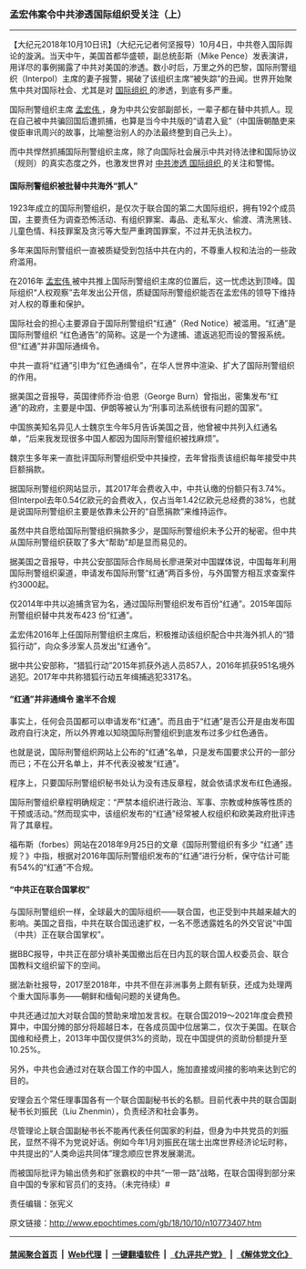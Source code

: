 ### 孟宏伟案令中共渗透国际组织受关注（上）
------------------------

<p>
 【大纪元2018年10月10日讯】（大纪元记者何坚报导）10月4日，中共卷入国际舆论的漩涡。当天中午，美国首都华盛顿，副总统彭斯（Mike Pence）发表演讲，用详尽的事例揭露了中共对美国的渗透。数小时后，万里之外的巴黎，国际刑警组织（Interpol）主席的妻子报警，揭破了该组织主席“被失踪”的丑闻。世界开始聚焦中共对国际社会、尤其是对
 <a href="http://www.epochtimes.com/gb/tag/%E5%9B%BD%E9%99%85%E7%BB%84%E7%BB%87.html">
  国际组织
 </a>
 的渗透，到底有多严重。
</p>
<p>
 国际刑警组织主席
 <a href="http://www.epochtimes.com/gb/tag/%E5%AD%9F%E5%AE%8F%E4%BC%9F.html">
  孟宏伟
 </a>
 ，身为中共公安部副部长，一辈子都在替中共抓人。现在自己被中共骗回国后遭抓捕，也算是当今中共版的“请君入瓮”（中国唐朝酷吏来俊臣审讯周兴的故事，比喻整治别人的办法最终整到自己头上）。
</p>
<p>
 而中共悍然抓捕国际刑警组织主席，除了向国际社会展示中共对待法律和国际协议（规则）的真实态度之外，也激发世界对
 <a href="http://www.epochtimes.com/gb/tag/%E4%B8%AD%E5%85%B1%E6%B8%97%E9%80%8F.html">
  中共渗透
 </a>
 <a href="http://www.epochtimes.com/gb/tag/%E5%9B%BD%E9%99%85%E7%BB%84%E7%BB%87.html">
  国际组织
 </a>
 的关注和警惕。
</p>
<h4>
 国际刑警组织被批替中共海外“抓人”
</h4>
<p>
 1923年成立的国际刑警组织，是仅次于联合国的第二大国际组织，拥有192个成员国，主要责任为调查恐怖活动、有组织罪案、毒品、走私军火、偷渡、清洗黑钱、儿童色情、科技罪案及贪污等大型严重跨国罪案，不过并无执法权力。
</p>
<p>
 多年来国际刑警组织一直被质疑受到包括中共在内的，不尊重人权和法治的一些政府滥用。
</p>
<p>
 在2016年
 <a href="http://www.epochtimes.com/gb/tag/%E5%AD%9F%E5%AE%8F%E4%BC%9F.html">
  孟宏伟
 </a>
 被中共推上国际刑警组织主席的位置后，这一忧虑达到顶峰。国际组织“人权观察”去年发出公开信，质疑国际刑警组织能否在孟宏伟的领导下维持对人权的尊重和保护。
</p>
<p>
 国际社会的担心主要源自于国际刑警组织“红通”（Red Notice）被滥用。“红通”是国际刑警组织 “红色通告”的简称。这是一个为逮捕、遣返逃犯而设的警报系统。但“红通”并非国际通缉令。
</p>
<p>
 中共一直将“红通”引申为“红色通缉令”，在华人世界中渲染、扩大了国际刑警组织的作用。
</p>
<p>
 据美国之音报导，英国律师乔治‧伯恩（George Burn）曾指出，密集发布“红通”的政府，主要是中国、伊朗等被认为“刑事司法系统很有问题的国家”。
</p>
<p>
 中国旅美知名异见人士魏京生今年5月告诉美国之音，他曾被中共列入红通名单，“后来我发现很多中国人都因为国际刑警组织被找麻烦”。
</p>
<p>
 魏京生多年来一直批评国际刑警组织受中共操控，去年曾指责该组织每年接受中共巨额捐款。
</p>
<p>
 据国际刑警组织网站显示，其2017年会费收入中，中共认缴的份额只有3.74%。但Interpol去年0.54亿欧元的会费收入，仅占当年1.42亿欧元总经费的38%，也就是说国际刑警组织主要是依靠未公开的“自愿捐款”来维持运作。
</p>
<p>
 虽然中共自愿给国际刑警组织捐款多少，是国际刑警组织未予公开的秘密。但中共从国际刑警组织获取了多大“帮助”却是显而易见的。
</p>
<p>
 据美国之音报导，中共公安部国际合作局局长廖进荣对中国媒体说，中国每年利用国际刑警组织渠道，申请发布国际刑警“红通”两百多份，与外国警方相互求查案件约3000起。
</p>
<p>
 仅2014年中共以追捕贪官为名，通过国际刑警组织发布百份“红通”。2015年国际刑警组织替中共发布423 份“红通”。
</p>
<p>
 孟宏伟2016年上任国际刑警组织主席后，积极推动该组织配合中共海外抓人的“猎狐行动”，向众多涉案人员发出“红通令”。
</p>
<p>
 据中共公安部称，“猎狐行动”2015年抓获外逃人员857人，2016年抓获951名境外逃犯。2017年中共称猎狐行动五年缉捕逃犯3317名。
</p>
<h4>
 “红通”并非通缉令 逾半不合规
</h4>
<p>
 事实上，任何会员国都可以申请发布“红通”。而且由于“红通”是否公开是由发布国政府自行决定，所以外界难以知晓国际刑警组织到底发布过多少红色通告。
</p>
<p>
 也就是说，国际刑警组织网站上公布的“红通”名单，只是发布国要求公开的一部分而已；不在公开名单上，并不代表没被发“红通”。
</p>
<p>
 程序上，只要国际刑警组织秘书处认为没有违反章程，就会依请求发布红色通报。
</p>
<p>
 国际刑警组织章程明确规定：“严禁本组织进行政治、军事、宗教或种族等性质的干预或活动。”然而现实中，该组织发布的“红通”经常被人权组织和欧美政府批评违背了其章程。
</p>
<p>
 福布斯（forbes）网站在2018年9月25日的文章《国际刑警组织有多少 “红通” 违规？》中指，根据对2016年国际刑警组织发布的“红通”进行分析，保守估计可能有54%的“红通”不合规。
</p>
<h4>
 “中共正在联合国掌权”
</h4>
<p>
 与国际刑警组织一样，全球最大的国际组织——联合国，也正受到中共越来越大的影响。美国之音指，中共在联合国迅速扩权，一名不愿透露姓名的外交官说“中国（中共）正在联合国掌权”。
</p>
<p>
 据BBC报导，中共正在部分填补美国撤出后在日内瓦的联合国人权委员会、联合国教科文组织留下的空间。
</p>
<p>
 据法新社报导，2017至2018年，中共不但在非洲事务上颇有斩获，还成为处理两个重大国际事务——朝鲜和缅甸问题的关键角色。
</p>
<p>
 中共还通过加大对联合国的赞助来增加发言权。在联合国2019～2021年度会费预算中，中国分摊的部分将超越日本，在各成员国中位居第二，仅次于美国。在联合国维和经费上，2013年中国仅提供3%的资助，现在中国提供的资助份额提升至10.25%。
</p>
<p>
 另外，中共也会通过对在联合国工作的中国人，施加直接或间接的影响来达到它的目的。
</p>
<p>
 安理会五个常任理事国各有一个联合国副秘书长的名额。目前代表中共的联合国副秘书长刘振民（Liu Zhenmin），负责经济和社会事务。
</p>
<p>
 尽管理论上联合国副秘书长不能再代表任何国家的利益，但身为中共党员的刘振民，显然不得不为党说好话。例如今年1月刘振民在瑞士出席世界经济论坛时称，中共提出的“人类命运共同体”理念顺应世界发展潮流。
</p>
<p>
 而被国际批评为输出债务和扩张霸权的中共“一带一路”战略，在联合国得到部分来自中国的专家和官员们的支持。（未完待续）#
</p>
<p>
 责任编辑：张宪义
</p>

原文链接：http://www.epochtimes.com/gb/18/10/10/n10773407.htm


------------------------
#### [禁闻聚合首页](https://github.com/gfw-breaker/banned-news/blob/master/README.md) &nbsp;|&nbsp; [Web代理](https://github.com/gfw-breaker/open-proxy/blob/master/README.md) &nbsp;|&nbsp; [一键翻墙软件](https://github.com/gfw-breaker/nogfw/blob/master/README.md) &nbsp;|&nbsp; [《九评共产党》](https://github.com/gfw-breaker/9ping.md/blob/master/README.md#九评之一评共产党是什么) &nbsp;|&nbsp; [《解体党文化》](https://github.com/gfw-breaker/jtdwh.md/blob/master/README.md#绪论)